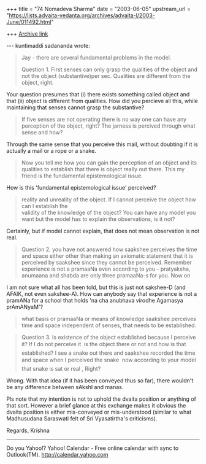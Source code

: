 +++
title = "74 Nomadeva Sharma"
date = "2003-06-05"
upstream_url = "https://lists.advaita-vedanta.org/archives/advaita-l/2003-June/011492.html"

+++
[Archive link](https://lists.advaita-vedanta.org/archives/advaita-l/2003-June/011492.html)

--- kuntimaddi sadananda <kuntimaddisada at yahoo.com>
wrote:
> Jay - there are several fundamental problems in the
> model.
> 
> Question 1. First senses can only grasp the
> qualities of the object and not the object 
> (substantive)per sec. Qualities are
> different from the object, right. 

Your question presumes that (i) there exists something
called object and that (ii) object is different from
qualities. How did you percieve all this, while
maintaining that senses cannot grasp the substantive?

> If five senses are not operating there is no way one
> can have any perception of the object, right? The 
> jarness is percived through what sense and how?  

Through the same sense that you perceive this mail,
without doubting if it is actually a mail or a rope or
a snake.

> Now you tell me how you can gain the perception of 
> an object and its qualities to establish that there 
> is object really out there. This my friend is the 
> fundamental epistemological issue.

How is this 'fundamental epistemological issue'
perceived? 

> reality and unreality of the object. If I cannot
> perceive the object how can I establish the  
> validity of the knowledge of the object?  You can
> have any model you want but the model has to 
> explain the observations, is it not? 

Certainly, but if model cannot explain, that does not
mean observation is not real. 

> Question 2. you have not answered how saakshee
> perceives the time and space either other than 
> making an axiomatic statement that it is
> perceived by saakshee since they cannot be
> perceived.  Remember experience is not a pramaaNa 
> even according to you - pratyaksha, anumaana and 
> shabda are only three pramaaNa-s for you. Now on 

I am not sure what all has been told, but this is just
not sakshee-D (and AFAIK, not even sakshee-A). How can
anybody say that experience is not a pramANa for a
school that holds 'na cha anubhava virodhe Agamasya
prAmANyaM'?

> what basis or pramaaNa or means of knowledge 
> saakshee perceives time and space independent 
> of senses, that needs to be established.

> Question 3. Is existence of the object established
> because I perceive it?  If I do not perceive it  
> is the object there or not and how is that 
> established?   I see a snake out there and 
> saakshee recorded the time and space when I 
> perceived the snake  now according to your model 
> that snake is sat or real , Right?  

Wrong. With that idea (if it has been conveyed thus so
far), there wouldn't be any difference between sAkshI
and manas. 

Pls note that my intention is not to uphold the dvaita
position or anything of that sort. However a brief
glance at this exchange makes it obvious the dvaita
position is either mis-conveyed or mis-understood
(similar to what Madhusudana Saraswati felt of Sri
Vyasatirtha's criticisms).

Regards,
Krishna


__________________________________
Do you Yahoo!?
Yahoo! Calendar - Free online calendar with sync to Outlook(TM).
http://calendar.yahoo.com

